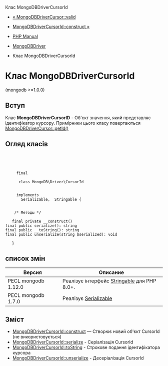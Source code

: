 Клас MongoDBDriverCursorId

-   [« MongoDBDriverCursor::valid](mongodb-driver-cursor.valid.html)
    
-   [MongoDBDriverCursorId::construct »](mongodb-driver-cursorid.construct.html)
    
-   [PHP Manual](index.md)
    
-   [MongoDBDriver](book.mongodb.md)
    
-   Клас MongoDBDriverCursorId
    

# Клас MongoDBDriverCursorId

(mongodb >=1.0.0)

## Вступ

Клас **MongoDBDriverCursorID** - Об'єкт значення, який представляє ідентифікатор курсору. Примірники цього класу повертаються [MongoDBDriverCursor::getId()](mongodb-driver-cursor.getid.html)

## Огляд класів

```classsynopsis


    
    
     final
     
      class MongoDB\Driver\CursorId
     

     implements 
       Serializable,  Stringable {
    

    /* Методы */
    
   final private __construct()
final public serialize(): string
final public __toString(): string
final public unserialize(string $serialized): void

   }
```

## список змін

| Версия              | Описание                                                           |
|---------------------|--------------------------------------------------------------------|
| PECL mongodb 1.12.0 | Реалізує інтерфейс [Stringable](class.stringable.md) для PHP 8.0+. |
| PECL mongodb 1.7.0  | Реалізує [Serializable](class.serializable.md)                     |

## Зміст

-   [MongoDBDriverCursorId::construct](mongodb-driver-cursorid.construct.html) — Створює новий об'єкт CursorId (не використовується)
-   [MongoDBDriverCursorId::serialize](mongodb-driver-cursorid.serialize.html) - Серіалізація CursorId
-   [MongoDBDriverCursorId::toString](mongodb-driver-cursorid.tostring.html) - Строкове подання ідентифікатора курсора
-   [MongoDBDriverCursorId::unserialize](mongodb-driver-cursorid.unserialize.html) - Десеріалізація CursorId